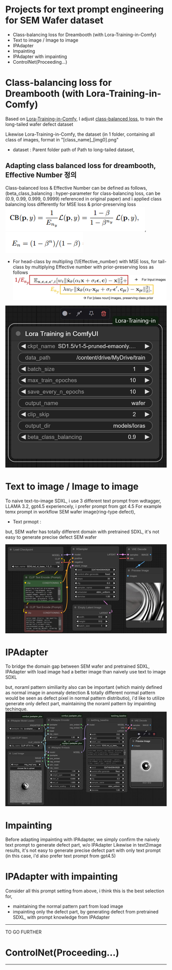 # Projects for text prompt engineering for SEM Wafer dataset

- Class-balancing loss for Dreambooth (with Lora-Training-in-Comfy)
- Text to image / Image to image
- IPAdapter
- Impainting
- IPAdapter with impainting
- ControlNet(Proceeding...)

# Class-balancing loss for Dreambooth (with Lora-Training-in-Comfy)

Based on [Lora-Training-in-Comfy](https://github.com/LarryJane491/Lora-Training-in-Comfy/tree/main), I adjust [class-balanced loss](https://arxiv.org/pdf/1901.05555), to train the long-tailed wafer defect dataset

Likewise Lora-Training-in-Comfy, the dataset (in 1 folder, containing all class of images, format in "[class_name]_[img0].png"
- dataset : Parent folder path of Path to long-tailed dataset,  

## Adapting class balanced loss for dreambooth, Effective Number 정의
Class-balanced loss & Effective Number can be defined as follows, (beta_class_balancing : hyper-parameter for class-balancing loss, can be (0.9, 0.99, 0.999, 0.9999) referenced in original paper)
and i applied class balancing loss differently for MSE loss & prior-preserving loss
![Class-balancing LORA](https://github.com/mshdjren/Comfyui_wafer/blob/main/results/loss.png), ![Class-balancing LORA](https://github.com/mshdjren/Comfyui_wafer/blob/main/results/samples.png)

- For head-class by multipling (1/Effective_number) with MSE loss, for tail-class by multiplying Effective number with prior-preserving loss as follows
![Class-balancing LORA](https://github.com/mshdjren/Comfyui_wafer/blob/main/results/class_balanced_loss_details.jpg)

![Class-balancing LORA](https://github.com/mshdjren/Comfyui_wafer/blob/main/results/class_balanced_loss_Lora.jpg)


# Text to image / Image to image
To naive text-to-image SDXL, i use 3 different text prompt from wdtagger, LLAMA 3.2, gpt4.5
experiencely, i prefer prompt from gpt 4.5
For example temx prompt in workflow SEM wafer image(ring-type defect),
- Text prmopt : 

but, SEM wafer has totally different domain with pretrained SDXL, it's not easy to generate precise defect SEM wafer 

![Text to image](https://github.com/mshdjren/Comfyui_wafer/blob/main/results/SDXL_text2image.jpg)

# IPAdapter
To bridge the domain gap between SEM wafer and pretrained SDXL, IPAdapter with load image had a better image than naively use text to image SDXL

but, noraml pattern similiarity also can be important (which mainly defined as normal image in anomaly detection & totally different normal pattern would be seen as defect pixel in normal pattern distributio),
i'd like to utilize generate only defect part, maintaining the noraml pattern by impainting techinque.
![IPAdapter](https://github.com/mshdjren/Comfyui_wafer/blob/main/results/SDXL_IPAdapter.jpg)

# Impainting
Before adapting impainting with IPAdapter, we simply confirm the naively text prompt to generate defect part, w/o IPAdapter
Likewise in text2image results, it's not easy to generate precise defect part with only text prompt (in this case, i'd also prefer text prompt from gpt4.5)

# IPAdapter with impainting
Consider all this prompt setting from above, i think this is the best selection for, 
- maintaining the normal pattern part from load image
- impainting only the defect part, by generating defect from pretrained SDXL, with prompt knowledge from IPAdapter
----

TO GO FURTHER
# ControlNet(Proceeding...)


----
